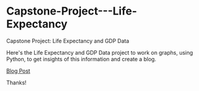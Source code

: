 # Capstone-Project---Life-Expectancy
Capstone Project: Life Expectancy and GDP Data

Here's the Life Expectancy and GDP Data project to work on graphs, using Python, to get insights of this information and create a blog.

[Blog Post](https://sites.google.com/view/courses9117/in%C3%ADcio)

Thanks!

